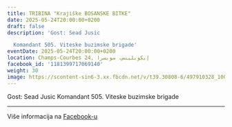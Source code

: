 ```yaml
---
title: TRIBINA "Krajiške BOSANSKE BITKE"
date: 2025-05-24T20:00:00+0200
draft: false
description: 'Gost: Sead Jusic

  Komandant 505. Viteske buzimske brigade'
eventDate: 2025-05-24T20:00:00+0200
location: Champs-Courbes 24, ‏إيكوبلينس‏، ‏سويسرا‏
facebook_id: '1181399717069140'
weight: 30
image: https://scontent-sin6-3.xx.fbcdn.net/v/t39.30808-6/497910328_1007825038144762_7375653666811415510_n.jpg?_nc_cat=110&ccb=1-7&_nc_sid=9e60e4&_nc_ohc=dcvDE1SVWm4Q7kNvwG5T5c7&_nc_oc=Adl-PWnDHEJ221YeMizvKXa5jNiNoeYq9W8r2JHsExoTmGuBIKyzX2-GU2qqG8sQFTE&_nc_zt=23&_nc_ht=scontent-sin6-3.xx&edm=ABTKTjYEAAAA&_nc_gid=HNqQNB8Z-QRJxuzf_Wk9jw&oh=00_AfOCuQLKZ_6Xla3Khr_xmEriKcnRhjC-tJcr0ehXF2zpMw&oe=686D03AF
---
```


Gost: Sead Jusic
Komandant 505. Viteske buzimske brigade

---

Više informacija na [Facebook-u](https://facebook.com/events/1181399717069140)
